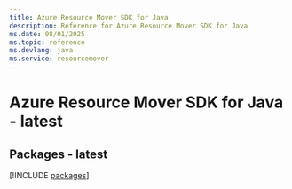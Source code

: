 ```yaml
---
title: Azure Resource Mover SDK for Java
description: Reference for Azure Resource Mover SDK for Java
ms.date: 08/01/2025
ms.topic: reference
ms.devlang: java
ms.service: resourcemover
---
```

# Azure Resource Mover SDK for Java - latest
## Packages - latest
[!INCLUDE [packages](resource-mover-index.md)]